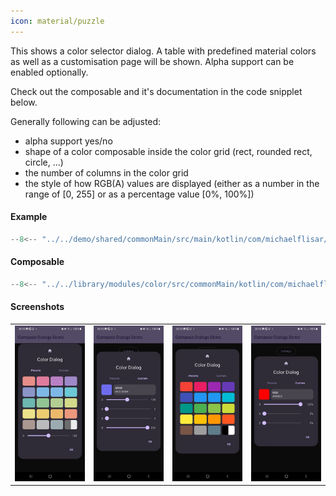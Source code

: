 ```yaml
---
icon: material/puzzle
---
```


This shows a color selector dialog. A table with predefined material colors as well as a customisation page will be shown. Alpha support can be enabled optionally.

Check out the composable and it's documentation in the code snipplet below.

Generally following can be adjusted:

* alpha support yes/no
* shape of a color composable inside the color grid (rect, rounded rect, circle, ...)
* the number of columns in the color grid
* the style of how RGB(A) values are displayed (either as a number in the range of [0, 255] or as a percentage value [0%, 100%])

#### Example

```kotlin
--8<-- "../../demo/shared/commonMain/src/main/kotlin/com/michaelflisar/composedialogs/demo/demos/ColorDemos.kt:demo"
```

#### Composable

```kotlin
--8<-- "../../library/modules/color/src/commonMain/kotlin/com/michaelflisar/composedialogs/dialogs/color/DialogColor.kt:constructor"
```

#### Screenshots

|                                                     | | | |
|-----------------------------------------------------|-|-|-|
| ![Screenshot](../screenshots/color/demo_color1.jpg) | ![Screenshot](../screenshots/color/demo_color2.jpg) | ![Screenshot](../screenshots/color/demo_color3.jpg) | ![Screenshot](../screenshots/color/demo_color4.jpg) |